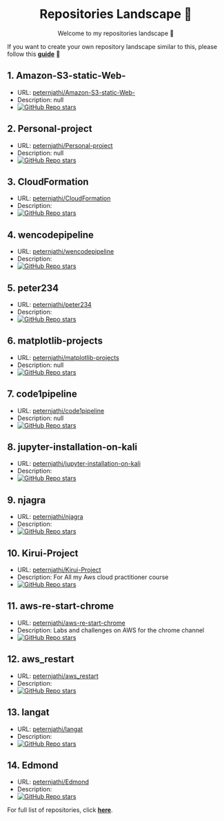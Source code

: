 <h1 align="center">Repositories Landscape 💎</h1>
<p align="center">Welcome to my repositories landscape 👋</p>

If you want to create your own repository landscape similar to this, please follow this [**guide**](./create-repo-landscape.md) 📖

## 1. Amazon-S3-static-Web-
- URL: <a href="https://github.com/peternjathi/Amazon-S3-static-Web-">peternjathi/Amazon-S3-static-Web-</a>
- Description: null
- <a href="https://github.com/peternjathi/Amazon-S3-static-Web-/stargazers"><img alt="GitHub Repo stars" src="https://img.shields.io/github/stars/peternjathi/Amazon-S3-static-Web-"/></a>
## 2. Personal-project
- URL: <a href="https://github.com/peternjathi/Personal-project">peternjathi/Personal-project</a>
- Description: null
- <a href="https://github.com/peternjathi/Personal-project/stargazers"><img alt="GitHub Repo stars" src="https://img.shields.io/github/stars/peternjathi/Personal-project"/></a>
## 3. CloudFormation
- URL: <a href="https://github.com/peternjathi/CloudFormation ">peternjathi/CloudFormation </a>
- Description: 
- <a href="https://github.com/peternjathi/CloudFormation /stargazers"><img alt="GitHub Repo stars" src="https://img.shields.io/github/stars/peternjathi/CloudFormation "/></a>
## 4. wencodepipeline
- URL: <a href="https://github.com/peternjathi/wencodepipeline ">peternjathi/wencodepipeline </a>
- Description: 
- <a href="https://github.com/peternjathi/wencodepipeline /stargazers"><img alt="GitHub Repo stars" src="https://img.shields.io/github/stars/peternjathi/wencodepipeline "/></a>
## 5. peter234
- URL: <a href="https://github.com/peternjathi/peter234 ">peternjathi/peter234 </a>
- Description: 
- <a href="https://github.com/peternjathi/peter234 /stargazers"><img alt="GitHub Repo stars" src="https://img.shields.io/github/stars/peternjathi/peter234 "/></a>
## 6. matplotlib-projects
- URL: <a href="https://github.com/peternjathi/matplotlib-projects">peternjathi/matplotlib-projects</a>
- Description: null
- <a href="https://github.com/peternjathi/matplotlib-projects/stargazers"><img alt="GitHub Repo stars" src="https://img.shields.io/github/stars/peternjathi/matplotlib-projects"/></a>
## 7. code1pipeline
- URL: <a href="https://github.com/peternjathi/code1pipeline">peternjathi/code1pipeline</a>
- Description: null
- <a href="https://github.com/peternjathi/code1pipeline/stargazers"><img alt="GitHub Repo stars" src="https://img.shields.io/github/stars/peternjathi/code1pipeline"/></a>
## 8. jupyter-installation-on-kali
- URL: <a href="https://github.com/peternjathi/jupyter-installation-on-kali ">peternjathi/jupyter-installation-on-kali </a>
- Description: 
- <a href="https://github.com/peternjathi/jupyter-installation-on-kali /stargazers"><img alt="GitHub Repo stars" src="https://img.shields.io/github/stars/peternjathi/jupyter-installation-on-kali "/></a>
## 9. njagra
- URL: <a href="https://github.com/peternjathi/njagra ">peternjathi/njagra </a>
- Description: 
- <a href="https://github.com/peternjathi/njagra /stargazers"><img alt="GitHub Repo stars" src="https://img.shields.io/github/stars/peternjathi/njagra "/></a>
## 10. Kirui-Project
- URL: <a href="https://github.com/peternjathi/Kirui-Project">peternjathi/Kirui-Project</a>
- Description: For  All my Aws cloud practitioner course
- <a href="https://github.com/peternjathi/Kirui-Project/stargazers"><img alt="GitHub Repo stars" src="https://img.shields.io/github/stars/peternjathi/Kirui-Project"/></a>
## 11. aws-re-start-chrome
- URL: <a href="https://github.com/peternjathi/aws-re-start-chrome">peternjathi/aws-re-start-chrome</a>
- Description: Labs and challenges on AWS for the chrome channel 
- <a href="https://github.com/peternjathi/aws-re-start-chrome/stargazers"><img alt="GitHub Repo stars" src="https://img.shields.io/github/stars/peternjathi/aws-re-start-chrome"/></a>
## 12. aws_restart
- URL: <a href="https://github.com/peternjathi/aws_restart ">peternjathi/aws_restart </a>
- Description: 
- <a href="https://github.com/peternjathi/aws_restart /stargazers"><img alt="GitHub Repo stars" src="https://img.shields.io/github/stars/peternjathi/aws_restart "/></a>
## 13. langat
- URL: <a href="https://github.com/peternjathi/langat ">peternjathi/langat </a>
- Description: 
- <a href="https://github.com/peternjathi/langat /stargazers"><img alt="GitHub Repo stars" src="https://img.shields.io/github/stars/peternjathi/langat "/></a>
## 14. Edmond
- URL: <a href="https://github.com/peternjathi/Edmond ">peternjathi/Edmond </a>
- Description: 
- <a href="https://github.com/peternjathi/Edmond /stargazers"><img alt="GitHub Repo stars" src="https://img.shields.io/github/stars/peternjathi/Edmond "/></a>

For full list of repositories, click [**here**](https://github.com/tungbq?tab=repositories&q=&type=&language=&sort=stargazers).
